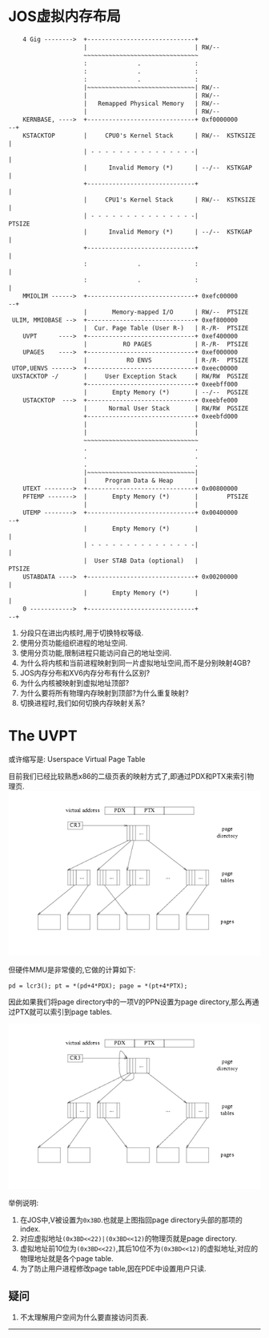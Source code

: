 # JOS虚拟内存布局
```
    4 Gig -------->  +------------------------------+
                     |                              | RW/--
                     ~~~~~~~~~~~~~~~~~~~~~~~~~~~~~~~~
                     :              .               :
                     :              .               :
                     :              .               :
                     |~~~~~~~~~~~~~~~~~~~~~~~~~~~~~~| RW/--
                     |                              | RW/--
                     |   Remapped Physical Memory   | RW/--
                     |                              | RW/--
    KERNBASE, ---->  +------------------------------+ 0xf0000000      --+
    KSTACKTOP        |     CPU0's Kernel Stack      | RW/--  KSTKSIZE   |
                     | - - - - - - - - - - - - - - -|                   |
                     |      Invalid Memory (*)      | --/--  KSTKGAP    |
                     +------------------------------+                   |
                     |     CPU1's Kernel Stack      | RW/--  KSTKSIZE   |
                     | - - - - - - - - - - - - - - -|                 PTSIZE
                     |      Invalid Memory (*)      | --/--  KSTKGAP    |
                     +------------------------------+                   |
                     :              .               :                   |
                     :              .               :                   |
    MMIOLIM ------>  +------------------------------+ 0xefc00000      --+
                     |       Memory-mapped I/O      | RW/--  PTSIZE
 ULIM, MMIOBASE -->  +------------------------------+ 0xef800000
                     |  Cur. Page Table (User R-)   | R-/R-  PTSIZE
    UVPT      ---->  +------------------------------+ 0xef400000
                     |          RO PAGES            | R-/R-  PTSIZE
    UPAGES    ---->  +------------------------------+ 0xef000000
                     |           RO ENVS            | R-/R-  PTSIZE
 UTOP,UENVS ------>  +------------------------------+ 0xeec00000
 UXSTACKTOP -/       |     User Exception Stack     | RW/RW  PGSIZE
                     +------------------------------+ 0xeebff000
                     |       Empty Memory (*)       | --/--  PGSIZE
    USTACKTOP  --->  +------------------------------+ 0xeebfe000
                     |      Normal User Stack       | RW/RW  PGSIZE
                     +------------------------------+ 0xeebfd000
                     |                              |
                     |                              |
                     ~~~~~~~~~~~~~~~~~~~~~~~~~~~~~~~~
                     .                              .
                     .                              .
                     .                              .
                     |~~~~~~~~~~~~~~~~~~~~~~~~~~~~~~|
                     |     Program Data & Heap      |
    UTEXT -------->  +------------------------------+ 0x00800000
    PFTEMP ------->  |       Empty Memory (*)       |        PTSIZE
                     |                              |
    UTEMP -------->  +------------------------------+ 0x00400000      --+
                     |       Empty Memory (*)       |                   |
                     | - - - - - - - - - - - - - - -|                   |
                     |  User STAB Data (optional)   |                 PTSIZE
    USTABDATA ---->  +------------------------------+ 0x00200000        |
                     |       Empty Memory (*)       |                   |
    0 ------------>  +------------------------------+                 --+
```

1. 分段只在进出内核时,用于切换特权等级.
2. 使用分页功能组织进程的地址空间.
3. 使用分页功能,限制进程只能访问自己的地址空间.
4. 为什么将内核和当前进程映射到同一片虚拟地址空间,而不是分别映射4GB?
5. JOS内存分布和XV6内存分布有什么区别?
6. 为什么内核被映射到虚拟地址顶部?
7. 为什么要将所有物理内存映射到顶部?为什么重复映射?
8. 切换进程时,我们如何切换内存映射关系?

# The UVPT
或许缩写是: Userspace Virtual Page Table

目前我们已经比较熟悉x86的二级页表的映射方式了,即通过PDX和PTX来索引物理页.
![x86_pagetables](../../images/x86_pagetables.png)

但硬件MMU是非常傻的,它做的计算如下:
```
pd = lcr3(); pt = *(pd+4*PDX); page = *(pt+4*PTX);
```

因此如果我们将page directory中的一项V的PPN设置为page directory,那么再通过PTX就可以索引到page tables.

![vpt](../../images/vpt.png)

举例说明:
1. 在JOS中,V被设置为`0x3BD`.也就是上图指回page directory头部的那项的index.
2. 对应虚拟地址`(0x3BD<<22)|(0x3BD<<12)`的物理页就是page directory.
3. 虚拟地址前10位为`(0x3BD<<22)`,其后10位不为`(0x3BD<<12)`的虚拟地址,对应的物理地址就是各个page table.
4. 为了防止用户进程修改page table,因在PDE中设置用户只读.

## 疑问
1. 不太理解用户空间为什么要直接访问页表.


































---